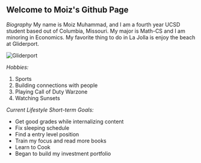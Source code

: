 ## Welcome to Moiz's Github Page

*Biography*
My name is Moiz Muhammad, and I am a fourth year UCSD student based out of Columbia, Missouri. My major is Math-CS and I am minoring in Economics.  My favorite thing to do in La Jolla is enjoy the beach at Gliderport.


![Gliderport](https://www.intrepidlife.com/wp-content/uploads/2017/10/Gliderport-8.jpg)



*Hobbies:*
1. Sports
2. Building connections with people
3. Playing Call of Duty Warzone
4. Watching Sunsets
   

*Current Lifestyle Short-term Goals:*

* Get good grades while internalizing content
* Fix sleeping schedule
* Find a entry level position
* Train my focus and read more books
* Learn to Cook
* Began to build my investment portfolio
